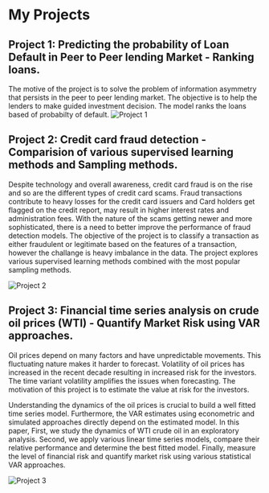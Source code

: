 # My Projects

Project 1: Predicting the probability of Loan Default in Peer to Peer lending Market - Ranking loans.
------------------------------------------------------------------------------------

The motive of the project is to solve the problem of information asymmetry that persists in the peer to peer lending market. The objective is to help the lenders to make guided investment decision. The model ranks the loans based of probabilty of default.
![Project 1](https://user-images.githubusercontent.com/67180294/101998598-c3aa0480-3ca2-11eb-85ca-c84c01a7f804.JPG)


Project 2: Credit card fraud detection - Comparision of various supervised learning methods and Sampling methods.
-----------------------------------------------------------------------------------------------------------------
Despite technology and overall awareness, credit card fraud is on the rise and so are the different types of credit card scams. Fraud transactions contribute to heavy losses for the credit card issuers and Card holders get flagged on the credit report, may result in higher interest rates and administration fees. With the nature of the scams getting newer and more sophisticated, there is a need to better improve the performance of fraud detection models. The objective of the project is to classify a transaction as either fraudulent or legitimate based on the features of a transaction, however the challange is heavy imbalance in the data. The project explores various supervised learning methods combined with the most popular sampling methods.


![Project 2](https://user-images.githubusercontent.com/67180294/101999459-3f0fb400-3cab-11eb-99fc-07e8060c96f0.JPG)


Project 3: Financial time series analysis on crude oil prices (WTI) - Quantify Market Risk using VAR approaches.
------------------------------------------------------------------
Oil prices depend on many factors and have unpredictable movements. This fluctuating nature makes it harder to forecast. Volatility of oil prices has increased in the recent decade resulting in increased risk for the investors. The time variant volatility amplifies the issues when forecasting. The motivation of this project is to estimate the value at risk for the investors.

Understanding the dynamics of the oil prices is crucial to build a well fitted time series model. Furthermore, the VAR estimates using econometric and simulated approaches directly depend on the estimated model. In this paper, First, we study the dynamics of WTI crude oil in an exploratory analysis. Second, we apply various linear time series models, compare their relative performance and determine the best fitted model. Finally, measure the level of financial risk and quantify market risk using various statistical VAR approaches.


![Project 3](https://user-images.githubusercontent.com/67180294/101999781-73d13a80-3cae-11eb-9e7b-f68807259a46.JPG)

